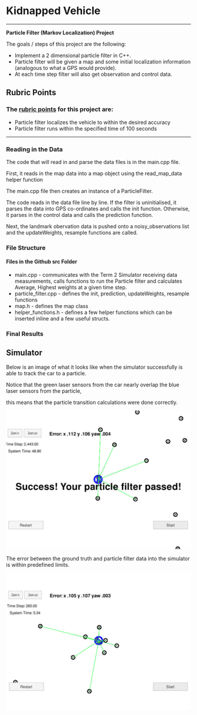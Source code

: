 # **Kidnapped Vehicle** 

---

**Particle Filter (Markov Localization) Project**

The goals / steps of this project are the following:
* Implement a 2 dimensional particle filter in C++.
* Particle filter will be given a map and some initial localization information (analogous to what a GPS would provide).
* At each time step filter will also get observation and control data.

[//]: # (Image References)

[image1]: /success.png 
[image2]: /pf.png 

## Rubric Points
### The [rubric points](https://review.udacity.com/#!/rubrics/747/view) for this project are: 
* Particle filter localizes the vehicle to within the desired accuracy
* Particle filter runs within the specified time of 100 seconds
---

### Reading in the Data

The code that will read in and parse the data files is in the main.cpp file. 

First, it reads in the map data into a map object using the read_map_data helper function

The main.cpp file then creates an instance of a ParticleFilter. 

The code reads in the data file line by line. If the filter is uninitialised, it parses the data into GPS co-ordinates and calls the init function. Otherwise, it parses in the control data and calls the prediction function.

Next, the landmark obervation data is pushed onto a noisy_observations list and the updateWeights, resample functions are called.


### File Structure

#### Files in the Github src Folder
* main.cpp - communicates with the Term 2 Simulator receiving data measurements, calls functions to run the Particle filter and calculates Average, Highest weights at a given time step.
* particle_filter.cpp - defines the init, prediction, updateWeights, resample functions
* map.h - defines the map class
* helper_functions.h - defines a few helper functions which can be inserted inline and a few useful structs.

### Final Results

## Simulator
 
Below is an image of what it looks like when the simulator successfully is able to track the car to a particle. 

Notice that the green laser sensors from the car nearly overlap the blue laser sensors from the particle,

this means that the particle transition calculations were done correctly.

![Simulator][image1]

The error between the ground truth and particle filter data into the simulator is within predefined limits.

![Simulator][image2]
